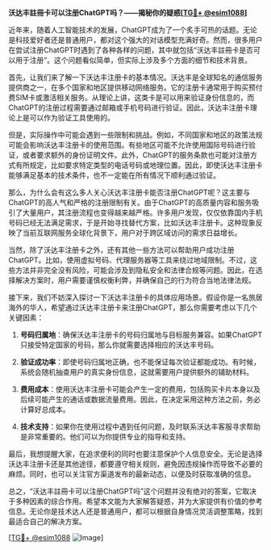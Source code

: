 **沃达丰註冊卡可以注册ChatGPT吗？——揭秘你的疑惑[[TG💪+ @esim1088](https://t.me/s/esim1088)]**

近年来，随着人工智能技术的发展，ChatGPT成为了一个炙手可热的话题。无论是科技爱好者还是普通用户，都对这个强大的对话模型充满好奇。然而，很多用户在尝试注册ChatGPT时遇到了各种各样的问题，其中就包括“沃达丰註冊卡是否可以用于注册”。这个问题看似简单，但实际上涉及多个方面的细节和技术背景。

首先，让我们来了解一下沃达丰注册卡的基本情况。沃达丰是全球知名的通信服务提供商之一，在多个国家和地区提供移动网络服务。它的注册卡通常用于购买预付费SIM卡或激活相关服务。从理论上讲，这类卡是可以用来验证身份信息的，而ChatGPT的注册过程需要通过邮箱或手机号码进行验证。因此，沃达丰注册卡理论上是可以作为验证工具使用的。

但是，实际操作中可能会遇到一些限制和挑战。例如，不同国家和地区的政策法规可能会影响沃达丰注册卡的使用范围。有些地区可能不允许使用国际号码进行验证，或者要求额外的身份证明文件。此外，ChatGPT的服务条款也可能对注册方式有所规定，比如要求特定类型的电话号码或地理位置。因此，即使沃达丰注册卡能够满足基本的技术条件，也不一定能在所有情况下顺利通过验证。

那么，为什么会有这么多人关心沃达丰注册卡能否注册ChatGPT呢？这主要与ChatGPT的高人气和严格的注册限制有关。由于ChatGPT的高质量内容和服务吸引了大量用户，其注册流程也变得越来越严格。许多用户发现，仅仅依靠国内手机号码已经无法满足需求，于是开始寻找替代方案，比如沃达丰注册卡。这种现象反映了当前互联网服务全球化背景下，用户对于跨区域访问的需求日益增长。

当然，除了沃达丰注册卡之外，还有其他一些方法可以帮助用户成功注册ChatGPT。比如，使用虚拟号码、代理服务器等工具来绕过地域限制。不过，这些方法并非完全没有风险，可能会涉及到隐私安全和法律合规等问题。因此，在选择解决方案时，用户需要谨慎权衡利弊，并确保自己的行为符合当地法律法规。

接下来，我们不妨深入探讨一下沃达丰注册卡的具体应用场景。假设你是一名旅居海外的华人，希望通过沃达丰注册卡来注册ChatGPT，那么你需要考虑以下几个关键因素：

1. **号码归属地**：确保沃达丰注册卡的号码归属地与目标服务兼容。如果ChatGPT只接受特定国家的号码，那么你就需要选择相应的沃达丰号码。
   
2. **验证成功率**：即使号码归属地正确，也不能保证每次验证都能成功。有时候，系统会随机抽查用户的真实身份信息，这就需要用户提供额外的辅助材料。

3. **费用成本**：使用沃达丰注册卡可能会产生一定的费用，包括购买卡片本身以及后续可能产生的通话或数据流量费用。因此，在决定采用这种方法之前，务必计算好总成本。

4. **技术支持**：如果你在使用过程中遇到任何问题，及时联系沃达丰客服寻求帮助是非常重要的。他们可以为你提供专业的指导和支持。

最后，我想提醒大家，在追求便利的同时也要注意保护个人信息安全。无论是选择沃达丰注册卡还是其他途径，都要遵守相关规则，避免因违规操作而导致不必要的麻烦。同时，也可以关注官方渠道发布的最新动态，以便及时获取准确的信息。

总之，“沃达丰註冊卡可以注册ChatGPT吗”这个问题并没有绝对的答案，它取决于多种因素的综合作用。希望本文能为大家解答疑惑，并为大家提供有价值的参考信息。无论你是技术达人还是普通用户，都可以根据自身情况灵活调整策略，找到最适合自己的解决方案。

[[TG💪+ @esim1088](https://t.me/s/esim1088) ![Image](https://i.postimg.cc/4NQfJmqS/Snipaste-2025-05-13-00-14-12.png)]